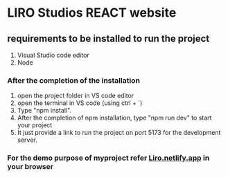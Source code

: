 # LIRO Studios REACT website
## requirements to be installed to run the project
1. Visual Studio code editor
2. Node
### After the completion of the  installation 
1. open the project folder in VS code editor
2. open the terminal in VS code (using ctrl + `)
3. Type "npm install".
4. After the completion of npm installation, type "npm run dev" to start your project
5. It just provide a link to run the project on port 5173 for the development server.

### For the demo purpose of myproject refer [Liro.netlify.app](https://Liro.netlify.app) in your browser



















